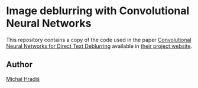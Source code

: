 Image deblurring with Convolutional Neural Networks
===================================================

This repository contains a copy of the code used in the paper [Convolutional Neural Networks for Direct Text Deblurring](http://www.fit.vutbr.cz/~ihradis/pubs.php?file=%2Fpub%2F10922%2Fhradis15CNNdeblurring.pdf&id=10922) available in [their project website](http://www.fit.vutbr.cz/~ihradis/CNN-Deblur/).

## Author
[Michal Hradiš](http://www.fit.vutbr.cz/~ihradis/)
